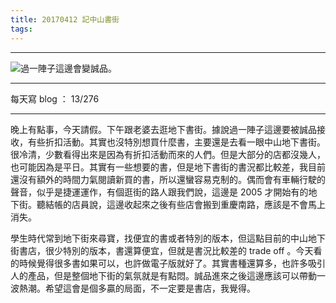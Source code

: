 ```yaml
---
title: 20170412 記中山書街
tags:
---
```

---

![過一陣子這邊會變誠品。](https://c1.staticflickr.com/3/2929/33958246206_e1f69d636c.jpg)

---

每天寫 blog ： 13/276

---

晚上有點事，今天請假。下午跟老婆去逛地下書街。據說過一陣子這邊要被誠品接收，有些折扣活動。其實也沒特別想買什麼書，主要還是去看一眼中山地下書街。很冷清，少數看得出來是因為有折扣活動而來的人們。但是大部分的店都沒幾人，也可能因為是平日。其實有一些想要的書，但是地下書街的書況都比較差，我目前還沒有額外的時間力氣閱讀新買的書，所以還蠻容易克制的。偶而會有車輛行駛的聲音，似乎是捷運運作，有個逛街的路人跟我們說，這邊是 2005 才開始有的地下街。聽結帳的店員說，這邊收起來之後有些店會搬到重慶南路，應該是不會馬上消失。

學生時代常到地下街來尋寶，找便宜的書或者特別的版本，但這點目前的中山地下街書店，很少特別的版本，書還算便宜，但就是書況比較差的 trade off 。今天看的時候覺得很多書如果可以，也許做電子版就好了。其實書種還算多，也許多吸引人的產品，但是整個地下街的氣氛就是有點悶。誠品進來之後這邊應該可以帶動一波熱潮。希望這會是個多贏的局面，不一定要是書店，我覺得。
